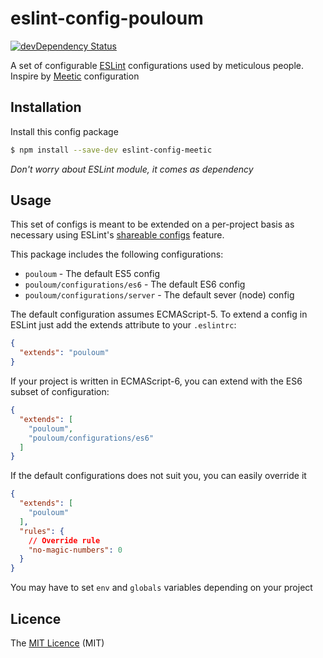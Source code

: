 # eslint-config-pouloum

[![devDependency Status](https://david-dm.org/5im0n/eslint-config-pouloum.svg?style=flat)](https://david-dm.org/5im0n/eslint-config-pouloum#info=dependencies)

A set of configurable [ESLint][1] configurations used by meticulous people.
Inspire by [Meetic][4] configuration


## Installation

Install this config package

```bash
$ npm install --save-dev eslint-config-meetic
```
*Don't worry about ESLint module, it comes as dependency*


## Usage

This set of configs is meant to be extended on a per-project basis as necessary
using ESLint's [shareable configs][2] feature.

This package includes the following configurations:

- `pouloum` - The default ES5 config
- `pouloum/configurations/es6` - The default ES6 config
- `pouloum/configurations/server` - The default sever (node) config


The default configuration assumes ECMAScript-5. To extend a config in ESLint
just add the extends attribute to your `.eslintrc`:

```json
{
  "extends": "pouloum"
}
```

If your project is written in ECMAScript-6, you can extend with the ES6 subset
of configuration:

```json
{
  "extends": [
    "pouloum",
    "pouloum/configurations/es6"
  ]
}
```

If the default configurations does not suit you, you can easily override it

```json
{
  "extends": [
    "pouloum"
  ],
  "rules": {
    // Override rule
    "no-magic-numbers": 0
  }
}
```

You may have to set `env` and `globals` variables depending on your project



## Licence

The [MIT Licence][3] (MIT)


[1]: http://eslint.org/
[2]: http://eslint.org/docs/developer-guide/shareable-configs
[3]: https://opensource.org/licenses/MIT
[4]: https://github.com/Meetic/eslint-config-meetic
